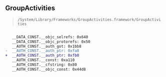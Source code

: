 ## GroupActivities

> `/System/Library/Frameworks/GroupActivities.framework/GroupActivities`

```diff

   __DATA_CONST.__objc_selrefs: 0x640
   __DATA_CONST.__objc_protorefs: 0x50
   __AUTH_CONST.__auth_got: 0x1bb8
-  __AUTH_CONST.__auth_ptr: 0xfa8
+  __AUTH_CONST.__auth_ptr: 0xfb0
   __AUTH_CONST.__const: 0xa110
   __AUTH_CONST.__cfstring: 0x80
   __AUTH_CONST.__objc_const: 0x44d8

```
